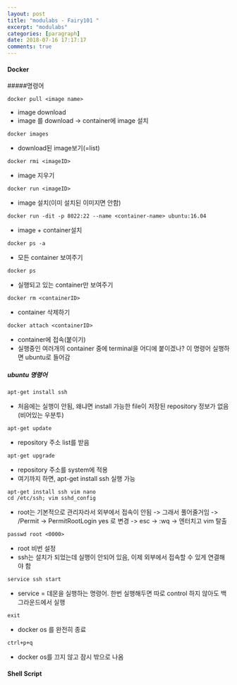 ```yaml
---
layout: post
title: "modulabs - Fairy101 "
excerpt: "modulabs"
categories: [paragraph]
date: 2018-07-16 17:17:17
comments: true
---
```


#### Docker
#####명령어

`docker pull <image name>`  
- image download
- image 를 download -> container에 image 설치

`docker images`    
- download된 image보기(=list)

`docker rmi <imageID>`    
- image 지우기

`docker run <imageID>`    
- image 설치(이미 설치된 이미지면 안함)

`docker run -dit -p 8022:22 --name <container-name> ubuntu:16.04`    
- image + container설치

`docker ps -a`    
- 모든 container 보여주기

`docker ps`    
- 실행되고 있는 container만 보여주기

`docker rm <containerID>`   
- container 삭제하기

`docker attach <containerID>`    
- container에 접속(붙이기)
- 실행중인 여러개의 container 중에 terminal을 어디에 붙이겠나? 이 명령어 실행하면 ubuntu로 들어감

##### ubuntu 명령어
`apt-get install ssh`    
- 처음에는 실행이 안됨, 왜냐면 install 가능한 file이 저장된 repository 정보가 없음(비어있는 우분투)

`apt-get update`    
- repository 주소 list를 받음

`apt-get upgrade`    
- repository 주소를 system에 적용
- 여기까지 하면, apt-get install ssh 실행 가능

```
apt-get install ssh vim nano
cd /etc/ssh; vim sshd_config
```
- root는 기본적으로 관리자라서 외부에서 접속이 안됨 -> 그래서 풀어줄거임 -> /Permit -> PermitRootLogin yes 로 변경 -> esc -> :wq -> 엔터치고 vim 탈출

`passwd root <0000>`   
- root 비번 설정
- ssh는 설치가 되었는데 실행이 안되어 있음, 이제 외부에서 접속할 수 있게 연결해야 함

`service ssh start`    
- service = 데몬을 실행하는 명령어. 한번 실행해두면 따로 control 하지 않아도 백그라운드에서 실행

`exit`    
- docker os 를 완전히 종료

`ctrl+p+q`    
- docker os를 끄지 않고 잠시 밖으로 나옴

#### Shell Script
